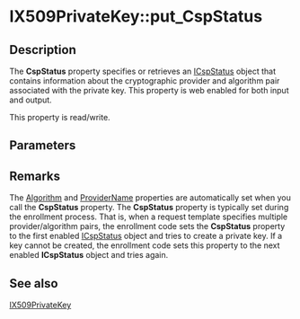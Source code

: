 # IX509PrivateKey::put_CspStatus

## Description

The **CspStatus** property specifies or retrieves an [ICspStatus](https://learn.microsoft.com/windows/desktop/api/certenroll/nn-certenroll-icspstatus) object that contains information about the cryptographic provider and algorithm pair associated with the private key. This property is web enabled for both input and output.

This property is read/write.

## Parameters

## Remarks

The [Algorithm](https://learn.microsoft.com/windows/desktop/api/certenroll/nf-certenroll-ix509privatekey-get_algorithm) and [ProviderName](https://learn.microsoft.com/windows/desktop/api/certenroll/nf-certenroll-ix509privatekey-get_providername) properties are automatically set when you call the **CspStatus** property. The **CspStatus** property is typically set during the enrollment process. That is, when a request template specifies multiple provider/algorithm pairs, the enrollment code sets the **CspStatus** property to the first enabled [ICspStatus](https://learn.microsoft.com/windows/desktop/api/certenroll/nn-certenroll-icspstatus) object and tries to create a private key. If a key cannot be created, the enrollment code sets this property to the next enabled **ICspStatus** object and tries again.

## See also

[IX509PrivateKey](https://learn.microsoft.com/windows/desktop/api/certenroll/nn-certenroll-ix509privatekey)